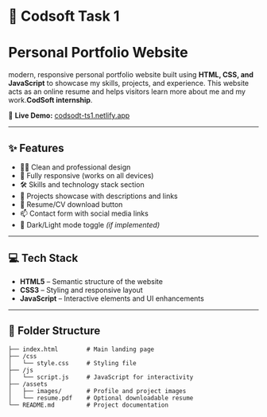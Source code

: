 # 🤖 Codsoft Task 1

# Personal Portfolio Website 
 modern, responsive personal portfolio website built using **HTML, CSS, and JavaScript** to showcase my skills, projects, and experience. This website acts as an online resume and helps visitors learn more about me and my work.**CodSoft internship**.

🔗 **Live Demo:** [codsodt-ts1.netlify.app](https://codsodt-ts1.netlify.app/)

---

## ✨ Features

- 🧑‍💼 Clean and professional design
- 📱 Fully responsive (works on all devices)
- 🛠️ Skills and technology stack section
- 💼 Projects showcase with descriptions and links
- 📃 Resume/CV download button
- 📫 Contact form with social media links
- 🌙 Dark/Light mode toggle *(if implemented)*

---

## 💻 Tech Stack

- **HTML5** – Semantic structure of the website
- **CSS3** – Styling and responsive layout
- **JavaScript** – Interactive elements and UI enhancements

---

## 📁 Folder Structure

```plaintext
├── index.html        # Main landing page
├── /css
│   └── style.css     # Styling file
├── /js
│   └── script.js     # JavaScript for interactivity
├── /assets
│   ├── images/       # Profile and project images
│   └── resume.pdf    # Optional downloadable resume
└── README.md         # Project documentation
